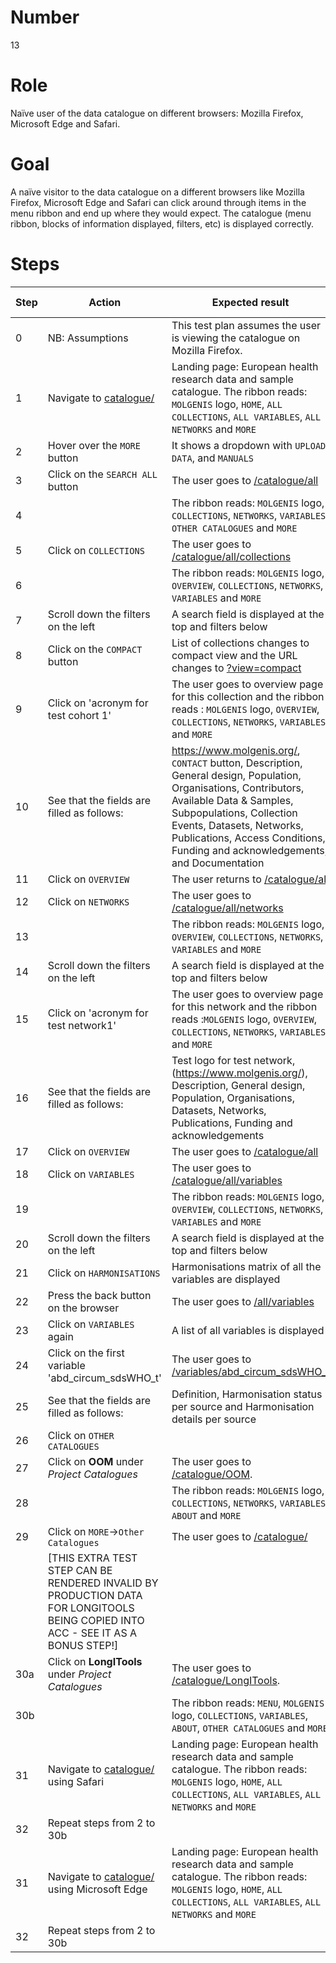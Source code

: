 # Number

13

# Role

Naïve user of the data catalogue on different browsers: Mozilla Firefox, Microsoft Edge and Safari.

# Goal

A naïve visitor to the data catalogue on a different browsers like Mozilla Firefox, Microsoft Edge and Safari can click around through items in the menu ribbon and end up where they would expect. The catalogue (menu ribbon, blocks of information displayed, filters, etc) is displayed correctly.

# Steps

| Step | Action | Expected result | Github bug/issue | Playwright test |
| ---- | ------ | --------------- |----------------- | --------------- |
| 0 | NB: Assumptions | This test plan assumes the user is viewing the catalogue on Mozilla Firefox. | | |
| 1 | Navigate to [catalogue/](https://data-catalogue-acc.molgeniscloud.org/testCatalogue/catalogue/) | Landing page: European health research data and sample catalogue. The ribbon reads: `MOLGENIS` logo, `HOME`, `ALL COLLECTIONS`, `ALL VARIABLES`, `ALL NETWORKS` and `MORE` | | |
| 2 | Hover over the `MORE` button | It shows a dropdown with `UPLOAD DATA`, and `MANUALS` | | |
| 3 | Click on the `SEARCH ALL` button | The user goes to [/catalogue/all](https://data-catalogue-acc.molgeniscloud.org/testCatalogue/catalogue/all) | | |
| 4 | | The ribbon reads: `MOLGENIS` logo, `COLLECTIONS`, `NETWORKS`, `VARIABLES`, `OTHER CATALOGUES` and `MORE`| | |
| 5 | Click on `COLLECTIONS` | The user goes to  [/catalogue/all/collections](https://data-catalogue-acc.molgeniscloud.org/testCatalogue/catalogue/all/collections) | | |
| 6 | | The ribbon reads: `MOLGENIS` logo, `OVERVIEW`, `COLLECTIONS`, `NETWORKS`, `VARIABLES` and `MORE` | | |
| 7 | Scroll down the filters on the left | A search field is displayed at the top and filters below | | |    
| 8 | Click on the `COMPACT` button | List of collections changes to compact view and the URL changes to [?view=compact](https://data-catalogue-acc.molgeniscloud.org/testCatalogue/catalogue/all/collections?view=compact) | | || | |
| 9 | Click on 'acronym for test cohort 1' | The user goes to overview page for this collection and the ribbon reads : `MOLGENIS` logo, `OVERVIEW`, `COLLECTIONS`, `NETWORKS`, `VARIABLES` and `MORE` | | |
| 10 | See that the fields are filled as follows: | https://www.molgenis.org/, `CONTACT` button, Description, General design, Population, Organisations, Contributors, Available Data & Samples, Subpopulations, Collection Events, Datasets, Networks, Publications, Access Conditions, Funding and acknowledgements, and Documentation | | |
| 11 | Click on `OVERVIEW` | The user returns to [/catalogue/all](https://data-catalogue-acc.molgeniscloud.org/testCatalogue/catalogue/all) | | | 
| 12 | Click on `NETWORKS`| The user goes to [/catalogue/all/networks](https://data-catalogue-acc.molgeniscloud.org/testCatalogue/catalogue/all/networks) | | |
| 13 | | The ribbon reads: `MOLGENIS` logo, `OVERVIEW`, `COLLECTIONS`, `NETWORKS`, `VARIABLES` and `MORE` | | |
| 14 | Scroll down the filters on the left | A search field is displayed at the top and filters below | | |
| 15 | Click on 'acronym for test network1' | The user goes to overview page for this network and the ribbon reads :`MOLGENIS` logo, `OVERVIEW`, `COLLECTIONS`, `NETWORKS`, `VARIABLES` and `MORE` | | |
| 16 | See that the fields are filled as follows: | Test logo for test network, (https://www.molgenis.org/), Description, General design, Population, Organisations, Datasets, Networks, Publications, Funding and acknowledgements | | |
| 17 | Click on `OVERVIEW` | The user goes to [/catalogue/all](https://data-catalogue-acc.molgeniscloud.org/testCatalogue/catalogue/all) | | |
| 18 | Click on `VARIABLES` | The user goes to [/catalogue/all/variables](https://data-catalogue-acc.molgeniscloud.org/testCatalogue/catalogue/all/variables) | | |
| 19 | | The ribbon reads: `MOLGENIS` logo, `OVERVIEW`, `COLLECTIONS`, `NETWORKS`, `VARIABLES` and `MORE` | | |
| 20 | Scroll down the filters on the left | A search field is displayed at the top and filters below | | |
| 21 | Click on `HARMONISATIONS` | Harmonisations matrix of all the variables are displayed | | |
| 22 | Press the back button on the browser | The user goes to [/all/variables](https://data-catalogue-acc.molgeniscloud.org/testCatalogue/catalogue/all/variables) | | |
| 23 | Click on `VARIABLES` again | A list of all variables is displayed | | |
| 24 | Click on the first variable 'abd_circum_sdsWHO_t' | The user goes to [/variables/abd_circum_sdsWHO_t](https://data-catalogue-acc.molgeniscloud.org/testCatalogue/catalogue/all/variables/abd_circum_sdsWHO_t-ATHLETE-outcome_ath-ATHLETE?keys={%22name%22:%22abd_circum_sdsWHO_t%22,%22resource%22:{%22id%22:%22ATHLETE%22},%22dataset%22:{%22name%22:%22outcome_ath%22,%22resource%22:{%22id%22:%22ATHLETE%22}}}) | | |
| 25 | See that the fields are filled as follows: | Definition, Harmonisation status per source and Harmonisation details per source | | |
| 26 | Click on `OTHER CATALOGUES` | | |
| 27 | Click on **OOM** under *Project Catalogues* | The user goes to [/catalogue/OOM](https://data-catalogue-acc.molgeniscloud.org/testCatalogue/catalogue/OOM). | | |
| 28 | | The ribbon reads: `MOLGENIS` logo, `COLLECTIONS`, `NETWORKS`, `VARIABLES`, `ABOUT` and `MORE` | | |
| 29 | Click on `MORE`->`Other Catalogues` | The user goes to [/catalogue/](https://data-catalogue-acc.molgeniscloud.org/testCatalogue/catalogue/) | | |
| | [THIS EXTRA TEST STEP CAN BE RENDERED INVALID BY PRODUCTION DATA FOR LONGITOOLS BEING COPIED INTO ACC - SEE IT AS A BONUS STEP!] | | | |
| 30a | Click on **LongITools** under *Project Catalogues* | The user goes to [/catalogue/LongITools](https://data-catalogue-acc.molgeniscloud.org/testCatalogue/catalogue/LongITools). | | |
| 30b | | The ribbon reads: `MENU`, `MOLGENIS` logo, `COLLECTIONS`, `VARIABLES`, `ABOUT`, `OTHER CATALOGUES` and `MORE` | | |
| 31 | Navigate to [catalogue/](https://data-catalogue-acc.molgeniscloud.org/testCatalogue/catalogue/) using Safari | Landing page: European health research data and sample catalogue. The ribbon reads: `MOLGENIS` logo, `HOME`, `ALL COLLECTIONS`, `ALL VARIABLES`, `ALL NETWORKS` and `MORE` | | |
| 32 | Repeat steps from 2 to 30b | | |
| 31 | Navigate to [catalogue/](https://data-catalogue-acc.molgeniscloud.org/testCatalogue/catalogue/) using Microsoft Edge | Landing page: European health research data and sample catalogue. The ribbon reads: `MOLGENIS` logo, `HOME`, `ALL COLLECTIONS`, `ALL VARIABLES`, `ALL NETWORKS` and `MORE` | | |
| 32 | Repeat steps from 2 to 30b | | |

